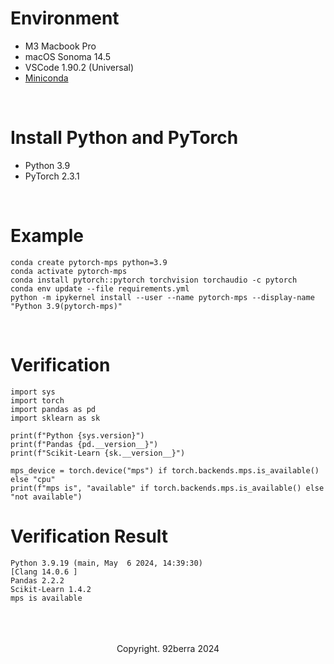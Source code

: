 # Environment
- M3 Macbook Pro 
- macOS Sonoma 14.5
- VSCode 1.90.2 (Universal)
- <a href='https://docs.conda.io/projects/conda/en/latest/user-guide/install/macos.html'>Miniconda</a>

<br/>

# Install Python and PyTorch

- Python 3.9
- PyTorch 2.3.1

<br/>

# Example

```
conda create pytorch-mps python=3.9
conda activate pytorch-mps
conda install pytorch::pytorch torchvision torchaudio -c pytorch
conda env update --file requirements.yml
python -m ipykernel install --user --name pytorch-mps --display-name "Python 3.9(pytorch-mps)"
```

<br/>

# Verification

```
import sys
import torch
import pandas as pd
import sklearn as sk

print(f"Python {sys.version}")
print(f"Pandas {pd.__version__}")
print(f"Scikit-Learn {sk.__version__}")

mps_device = torch.device("mps") if torch.backends.mps.is_available() else "cpu"
print(f"mps is", "available" if torch.backends.mps.is_available() else "not available")
```

# Verification Result

```
Python 3.9.19 (main, May  6 2024, 14:39:30) 
[Clang 14.0.6 ]
Pandas 2.2.2
Scikit-Learn 1.4.2
mps is available
```

<br/>
<br/>
<br/>

<div align='center'>
    Copyright. 92berra 2024
</div>